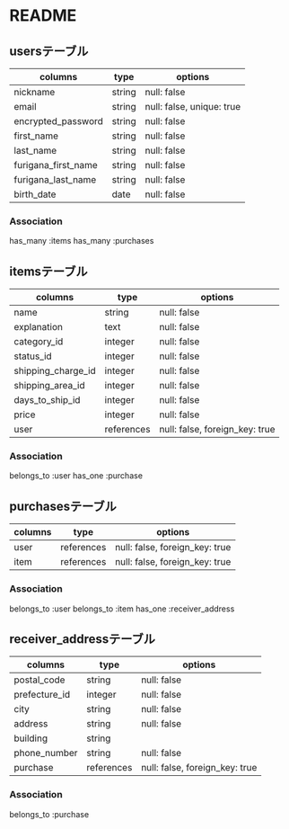 # README

## usersテーブル

|columns             |type     |options                   |
|--------------------|---------|--------------------------|
|nickname            |string   |null: false               |
|email               |string   |null: false, unique: true |
|encrypted_password  |string   |null: false               |
|first_name          |string   |null: false               |
|last_name           |string   |null: false               |
|furigana_first_name |string   |null: false               |
|furigana_last_name  |string   |null: false               |
|birth_date          |date     |null: false               |


### Association

has_many :items
has_many :purchases


## itemsテーブル

|columns            |type       |options                         |
|-------------------|-----------|--------------------------------|
|name               |string     |null: false                     |
|explanation        |text       |null: false                     |
|category_id        |integer    |null: false                     |
|status_id          |integer    |null: false                     |
|shipping_charge_id |integer    |null: false                     |
|shipping_area_id   |integer    |null: false                     |
|days_to_ship_id    |integer    |null: false                     |
|price              |integer    |null: false                     |
|user               |references |null: false, foreign_key: true  |

### Association

belongs_to :user
has_one :purchase

## purchasesテーブル

|columns             |type       |options                         |
|--------------------|-----------|--------------------------------|
|user                |references |null: false, foreign_key: true  |
|item                |references |null: false, foreign_key: true  |

### Association

belongs_to :user
belongs_to :item
has_one :receiver_address

## receiver_addressテーブル

|columns        |type       |options                         |
|---------------|-----------|--------------------------------|
|postal_code    |string     |null: false                     |
|prefecture_id  |integer    |null: false                     |
|city           |string     |null: false                     |
|address        |string     |null: false                     |
|building       |string     |                                |
|phone_number   |string     |null: false                     |
|purchase       |references |null: false, foreign_key: true  |

### Association

belongs_to :purchase